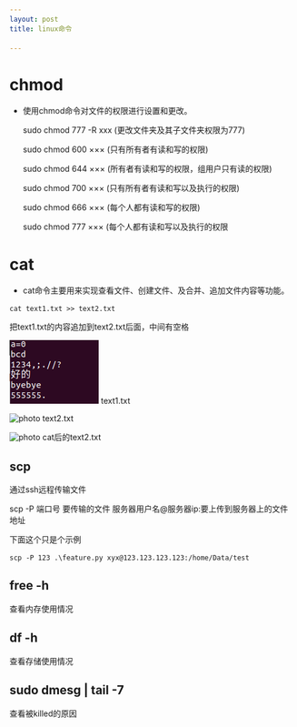 ```yaml
---
layout: post
title: linux命令

---
```


# chmod

* 使用chmod命令对文件的权限进行设置和更改。

  sudo chmod 777 -R xxx (更改文件夹及其子文件夹权限为777)

  sudo chmod 600 ××× (只有所有者有读和写的权限)

  sudo chmod 644 ××× (所有者有读和写的权限，组用户只有读的权限)

  sudo chmod 700 ××× (只有所有者有读和写以及执行的权限)

  sudo chmod 666 ××× (每个人都有读和写的权限)

  sudo chmod 777 ××× (每个人都有读和写以及执行的权限

# cat

* cat命令主要用来实现查看文件、创建文件、及合并、追加文件内容等功能。
```
cat text1.txt >> text2.txt
```
把text1.txt的内容追加到text2.txt后面，中间有空格<br>

![image-20220521163329297](/assets/img/linux-cat-3.png)
text1.txt<br>

![photo]({{site.url}}/assets/img/linux-cat-2.png)
text2.txt<br>

![photo]({{site.url}}/assets/img/linux-cat-1.png)
cat后的text2.txt<br>

## scp

通过ssh远程传输文件

scp -P 端口号 要传输的文件 服务器用户名@服务器ip:要上传到服务器上的文件地址

下面这个只是个示例

```
scp -P 123 .\feature.py xyx@123.123.123.123:/home/Data/test
```

## free -h

查看内存使用情况

## df -h

查看存储使用情况

## sudo dmesg | tail -7

查看被killed的原因